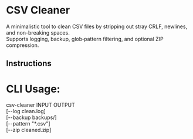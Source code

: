# CSV Cleaner

A minimalistic tool to clean CSV files by stripping out stray CRLF, newlines, and non-breaking spaces.  
Supports logging, backup, glob‑pattern filtering, and optional ZIP compression.

## Instructions

# CLI Usage:
csv-cleaner INPUT OUTPUT \
  [--log clean.log] \
  [--backup backups/] \
  [--pattern "*.csv"] \
  [--zip cleaned.zip]

